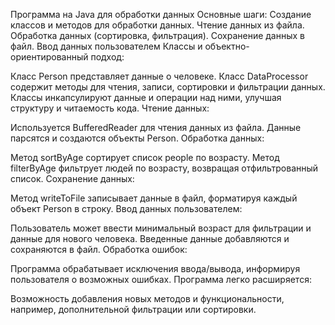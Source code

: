 Программа на Java для обработки данных Основные шаги: Создание классов и методов для обработки данных. Чтение данных из файла. Обработка данных (сортировка, фильтрация). Сохранение данных в файл. Ввод данных пользователем
Классы и объектно-ориентированный подход:

Класс Person представляет данные о человеке. Класс DataProcessor содержит методы для чтения, записи, сортировки и фильтрации данных. Классы инкапсулируют данные и операции над ними, улучшая структуру и читаемость кода. Чтение данных:

Используется BufferedReader для чтения данных из файла. Данные парсятся и создаются объекты Person. Обработка данных:

Метод sortByAge сортирует список people по возрасту. Метод filterByAge фильтрует людей по возрасту, возвращая отфильтрованный список. Сохранение данных:

Метод writeToFile записывает данные в файл, форматируя каждый объект Person в строку. Ввод данных пользователем:

Пользователь может ввести минимальный возраст для фильтрации и данные для нового человека. Введенные данные добавляются и сохраняются в файл. Обработка ошибок:

Программа обрабатывает исключения ввода/вывода, информируя пользователя о возможных ошибках. Программа легко расширяется:

Возможность добавления новых методов и функциональности, например, дополнительной фильтрации или сортировки.
